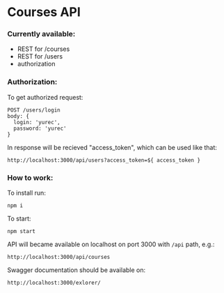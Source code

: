 # Courses API

### Currently available:
- REST for /courses
- REST for /users
- authorization

### Authorization:
To get authorized request: 
```
POST /users/login 
body: {
  login: 'yurec',
  password: 'yurec'
}
```
In response will be recieved "access_token", which can be used like that:
```
http://localhost:3000/api/users?access_token=${ access_token }
```

### How to work:

To install run:
```
npm i
```
To start:
```
npm start
```
API will became available on localhost on port 3000 with ```/api``` path, e.g.:
```
http://localhost:3000/api/courses
```
Swagger documentation should be available on:
```
http://localhost:3000/exlorer/
```
